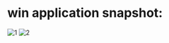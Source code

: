 # win application snapshot:
![1](https://github.com/Inory-live/win/blob/master/images/1.PNG)
![2](https://github.com/Inory-live/win/blob/master/images/2.PNG)
